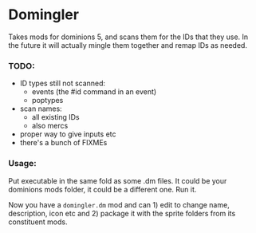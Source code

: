 # Domingler

Takes mods for dominions 5, and scans them for the IDs that they use. In the future it will actually 
mingle them together and remap IDs as needed. 

### TODO:
- ID types still not scanned:
    - events (the #id command in an event)
    - poptypes
- scan names:
    - all existing IDs
    - also mercs
- proper way to give inputs etc
- there's a bunch of FIXMEs

### Usage:
Put executable in the same fold as some .dm files. It could be your dominions mods folder, it could be a different one. Run it.

Now you have a `domingler.dm` mod and can 1) edit to change name, description, icon etc and 2) package it with the sprite folders from its constituent mods.
